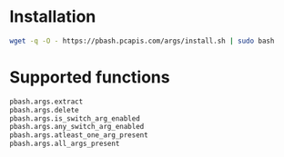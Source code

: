 
# Installation
```sh
wget -q -O - https://pbash.pcapis.com/args/install.sh | sudo bash
```

# Supported functions
```sh
pbash.args.extract
pbash.args.delete
pbash.args.is_switch_arg_enabled
pbash.args.any_switch_arg_enabled
pbash.args.atleast_one_arg_present
pbash.args.all_args_present
```
